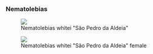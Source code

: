 ### Nematolebias

<figure>
  <img src="https://thekillifish.net/index_ATTACHMENTS/Nematolebias_whitei_1043_cropped.jpg" />
  <figcaption>Nematolebias whitei "São Pedro da
Aldeia"</figcaption>
</figure>

<figure>
  <img src="https://thekillifish.net/index_ATTACHMENTS/Nematolebias_whitei_1013_cropped_female.JPG" />
  <figcaption>Nematolebias whitei "São Pedro da
Aldeia" female</figcaption>
</figure>
